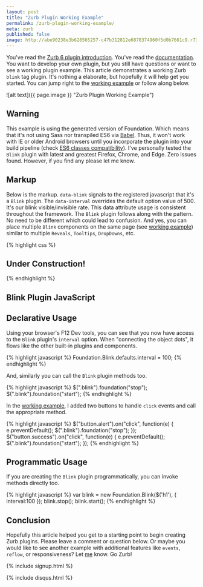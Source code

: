 ```yaml
---
layout: post
title: "Zurb Plugin Working Example"
permalink: /zurb-plugin-working-example/
meta: zurb
published: false
image: http://abe90238e3b628565257-c47b312812e6878374960f5d0b7661c9.r73.cf1.rackcdn.com/foundation-dude-blue.png
---
```

You've read the [Zurb 6 plugin introduction](/zurb-foundation-6-plugins/).  You've read the [documentation](http://foundation.zurb.com/sites/docs/).  You want to develop your own plugin, but you still have questions or want to see a working plugin example.  This article demonstrates a working Zurb `blink` tag plugin.  It's nothing a elaborate, but hopefully it will help get you started.  You can jump right to the [working example](/zurb-6/plugin-blink.html) or follow along below.

![alt text]({{ page.image }} "Zurb Plugin Working Example")

## Warning
This example is using the generated version of Foundation.  Which means that it's not using Sass nor transpiled ES6 via [Babel](https://babeljs.io/).  Thus, it won't work with IE or older Android browsers until you incorporate the plugin into your build pipeline (check [ES6 classes compatibility](http://caniuse.com/#feat=es6-class)).  I've personally tested the `Blink` plugin with latest and greatest Firefox, Chrome, and Edge.  Zero issues found.  However, if you find any please let me know.

## Markup
Below is the markup.  `data-blink` signals to the registered javascript that it's a `Blink` plugin.  The `data-interval` overrides the default option value of 500.  It's our blink visible/invisible rate.  This data attribute usage is consistent throughout the framework.  The `Blink` plugin follows along with the pattern.  No need to be different which could lead to confusion.  And yes, you can place multiple `Blink` components on the same page (see [working example](/zurb-6/plugin-blink.html)) similar to multiple `Reveals`, `Tooltips`, `DropDowns`, etc.

{% highlight css %}
<div class="blink" data-blink data-interval="400">
    <h2>Under Construction!</h2>
</div>
{% endhighlight %}

## Blink Plugin JavaScript

<script src="https://gist.github.com/dragthor/3b47221fabbca0e04f1a4df8802e91a5.js"></script>

## Declarative Usage
Using your browser's F12 Dev tools, you can see that you now have access to the `Blink` plugin's `interval` option.  When "connecting the object dots", it flows like the other built-in plugins and components.

{% highlight javascript %}
Foundation.Blink.defaults.interval = 100;
{% endhighlight %}

And, similarly you can call the `Blink` plugin methods too.

{% highlight javascript %}
$(".blink").foundation("stop");
$(".blink").foundation("start");
{% endhighlight %}

In the [working example](/zurb-6/plugin-blink.html), I added two buttons to handle `click` events and call the appropriate method.

{% highlight javascript %}
$("button.alert").on("click", function(e) {
    e.preventDefault();
    $(".blink").foundation("stop");
});
$("button.success").on("click", function(e) {
    e.preventDefault();
    $(".blink").foundation("start");
});
{% endhighlight %}

## Programmatic Usage
If you are creating the `Blink` plugin programmatically, you can invoke methods directly too.

{% highlight javascript %}
var blink = new Foundation.Blink($('h1'), { interval:100 });
blink.stop();
blink.start();
{% endhighlight %}

## Conclusion
Hopefully this article helped you get to a starting point to begin creating Zurb plugins.  Please leave a comment or question below.  Or maybe you would like to see another example with additional features like `events`, `reflow`, or responsiveness?  Let [me](/about/) know.  Go Zurb!

{% include signup.html %}

{% include disqus.html %}

